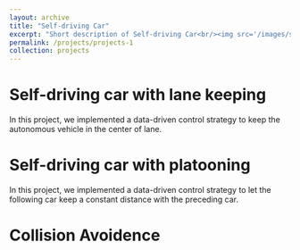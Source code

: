 ```yaml
---
layout: archive
title: "Self-driving Car"
excerpt: "Short description of Self-driving Car<br/><img src='/images/self_driving_car.jpg'>"
permalink: /projects/projects-1
collection: projects
---
```


# Self-driving car with lane keeping

In this project, we implemented a data-driven control strategy to keep the autonomous vehicle in the center of lane.

# Self-driving car with platooning

In this project, we implemented a data-driven control strategy to let the following car keep a constant distance with the preceding car.

# Collision Avoidence